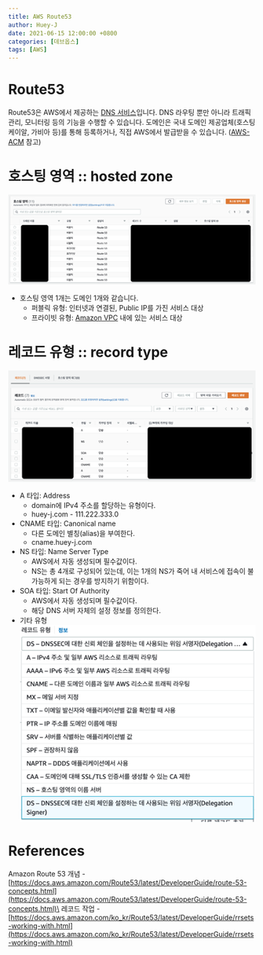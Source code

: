 ```yaml
---
title: AWS Route53
author: Huey-J
date: 2021-06-15 12:00:00 +0800
categories: [데브옵스]
tags: [AWS]
---
```


# Route53

Route53은 AWS에서 제공하는 [DNS 서비스](https://ko.wikipedia.org/wiki/도메인_네임_시스템)입니다. DNS 라우팅 뿐만 아니라 트래픽 관리, 모니터링 등의 기능을 수행할 수 있습니다. 도메인은 국내 도메인 제공업체(호스팅 케이알, 가비아 등)를 통해 등록하거나, 직접 AWS에서 발급받을 수 있습니다. ([AWS-ACM](/posts/AWS-ELB/#aws-acm-인증서) 참고)


# 호스팅 영역 :: hosted zone

![aws route53 hosting](/assets/img/aws_route53_hosting.png)

- 호스팅 영역 1개는 도메인 1개와 같습니다.
  - 퍼블릭 유형: 인터넷과 연결된, Public IP를 가진 서비스 대상
  - 프라이빗 유형: [Amazon VPC](/posts/vpc-포스팅-예정) 내에 있는 서비스 대상

# 레코드 유형 :: record type

![aws route53 setting](/assets/img/aws_route53_setting.png)

- A 타입: Address
  - domain에 IPv4 주소를 할당하는 유형이다.
  - huey-j.com - 111.222.333.0
- CNAME 타입: Canonical name
  - 다른 도메인 별칭(alias)을 부여한다.
  - cname.huey-j.com
- NS 타입: Name Server Type
  - AWS에서 자동 생성되며 필수값이다.
  - NS는 총 4개로 구성되어 있는데, 이는 1개의 NS가 죽어 내 서비스에 접속이 불가능하게 되는 경우를 방지하기 위함이다.
- SOA 타입: Start Of Authority
  - AWS에서 자동 생성되며 필수값이다.
  - 해당 DNS 서버 자체의 설정 정보를 정의한다.
- 기타 유형\
![aws record type](/assets/img/aws_record_type.png)


# References

Amazon Route 53 개념 - [https://docs.aws.amazon.com/Route53/latest/DeveloperGuide/route-53-concepts.html](https://docs.aws.amazon.com/Route53/latest/DeveloperGuide/route-53-concepts.html)\
레코드 작업 - [https://docs.aws.amazon.com/ko_kr/Route53/latest/DeveloperGuide/rrsets-working-with.html](https://docs.aws.amazon.com/ko_kr/Route53/latest/DeveloperGuide/rrsets-working-with.html)
